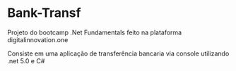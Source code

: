 # Bank-Transf

Projeto do bootcamp .Net Fundamentals feito na plataforma digitalinnovation.one

Consiste em uma aplicação de transferência bancaria via console utilizando .net 5.0 e C#
